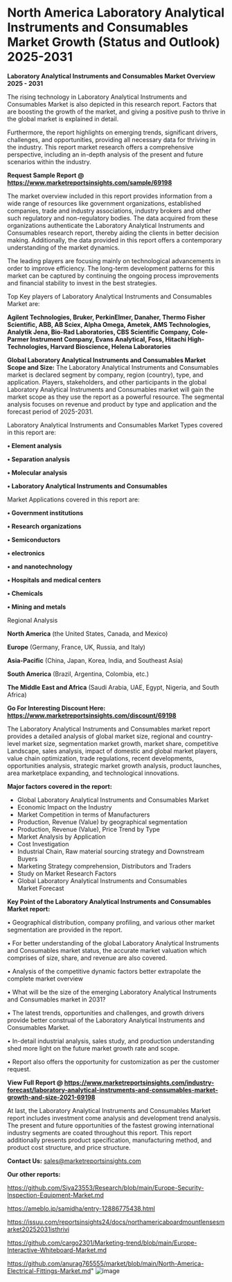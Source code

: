 # North America Laboratory Analytical Instruments and Consumables Market Growth (Status and Outlook) 2025-2031

<Strong> Laboratory Analytical Instruments and Consumables Market Overview 2025 - 2031</strong>

The rising technology in Laboratory Analytical Instruments and Consumables Market is also depicted in this research report. Factors that are boosting the growth of the market, and giving a positive push to thrive in the global market is explained in detail.

Furthermore, the report highlights on emerging trends, significant drivers, challenges, and opportunities, providing all necessary data for thriving in the industry. This report market research offers a comprehensive perspective, including an in-depth analysis of the present and future scenarios within the industry.

<strong>Request Sample Report @ <a href=https://www.marketreportsinsights.com/sample/69198>https://www.marketreportsinsights.com/sample/69198</a></strong>

The market overview included in this report provides information from a wide range of resources like government organizations, established companies, trade and industry associations, industry brokers and other such regulatory and non-regulatory bodies. The data acquired from these organizations authenticate the Laboratory Analytical Instruments and Consumables research report, thereby aiding the clients in better decision making. Additionally, the data provided in this report offers a contemporary understanding of the market dynamics.

The leading players are focusing mainly on technological advancements in order to improve efficiency. The long-term development patterns for this market can be captured by continuing the ongoing process improvements and financial stability to invest in the best strategies.

Top Key players of Laboratory Analytical Instruments and Consumables Market are:

<strong>Agilent Technologies, Bruker, PerkinElmer, Danaher, Thermo Fisher Scientific, ABB, AB Sciex, Alpha Omega, Ametek, AMS Technologies, Analytik Jena, Bio-Rad Laboratories, CBS Scientific Company, Cole-Parmer Instrument Company, Evans Analytical, Foss, Hitachi High-Technologies, Harvard Bioscience, Helena Laboratories</strong>

<strong><b>Global Laboratory Analytical Instruments and Consumables Market Scope and Size:</b></strong>
The Laboratory Analytical Instruments and Consumables market is declared segment by company, region (country), type, and application. Players, stakeholders, and other participants in the global Laboratory Analytical Instruments and Consumables market will gain the market scope as they use the report as a powerful resource. The segmental analysis focuses on revenue and product by type and application and the forecast period of 2025-2031.

Laboratory Analytical Instruments and Consumables Market Types covered in this report are:

<strong>• Element analysis

• Separation analysis

• Molecular analysis

• Laboratory Analytical Instruments and Consumables</strong>

Market Applications covered in this report are:

<strong>• Government institutions

• Research organizations

• Semiconductors

• electronics

• and nanotechnology

• Hospitals and medical centers

• Chemicals

• Mining and metals</strong> 

Regional Analysis

<strong>North America</strong> (the United States, Canada, and Mexico)

<strong>Europe</strong> (Germany, France, UK, Russia, and Italy)

<strong>Asia-Pacific</strong> (China, Japan, Korea, India, and Southeast Asia)

<strong>South America</strong> (Brazil, Argentina, Colombia, etc.)

<strong>The Middle East and Africa</strong> (Saudi Arabia, UAE, Egypt, Nigeria, and South Africa)

<strong>Go For Interesting Discount Here: <a href=https://www.marketreportsinsights.com/discount/69198>https://www.marketreportsinsights.com/discount/69198</a></strong>

The Laboratory Analytical Instruments and Consumables market report provides a detailed analysis of global market size, regional and country-level market size, segmentation market growth, market share, competitive Landscape, sales analysis, impact of domestic and global market players, value chain optimization, trade regulations, recent developments, opportunities analysis, strategic market growth analysis, product launches, area marketplace expanding, and technological innovations.

<strong><b>Major factors covered in the report:</b></strong>
<ul>
  <li>Global Laboratory Analytical Instruments and Consumables Market </li>
  <li>Economic Impact on the Industry</li>
  <li>Market Competition in terms of Manufacturers</li>
  <li>Production, Revenue (Value) by geographical segmentation</li>
  <li>Production, Revenue (Value), Price Trend by Type</li>
  <li>Market Analysis by Application</li>
  <li>Cost Investigation</li>
  <li>Industrial Chain, Raw material sourcing strategy and Downstream Buyers</li>
  <li>Marketing Strategy comprehension, Distributors and Traders</li>
  <li>Study on Market Research Factors</li>
  <li>Global Laboratory Analytical Instruments and Consumables Market Forecast</li>
</ul>

<strong><b>Key Point of the Laboratory Analytical Instruments and Consumables Market report:</b></strong>

• Geographical distribution, company profiling, and various other market segmentation are provided in the report.

• For better understanding of the global Laboratory Analytical Instruments and Consumables market status, the accurate market valuation which comprises of size, share, and revenue are also covered.

• Analysis of the competitive dynamic factors better extrapolate the complete market overview

• What will be the size of the emerging Laboratory Analytical Instruments and Consumables market in 2031?

• The latest trends, opportunities and challenges, and growth drivers provide better construal of the Laboratory Analytical Instruments and Consumables Market.

• In-detail industrial analysis, sales study, and production understanding shed more light on the future market growth rate and scope.

• Report also offers the opportunity for customization as per the customer request.

<strong><b>View Full Report @ <a href=https://www.marketreportsinsights.com/industry-forecast/laboratory-analytical-instruments-and-consumables-market-growth-and-size-2021-69198>https://www.marketreportsinsights.com/industry-forecast/laboratory-analytical-instruments-and-consumables-market-growth-and-size-2021-69198</a></b></strong>


At last, the Laboratory Analytical Instruments and Consumables Market report includes investment come analysis and development trend analysis. The present and future opportunities of the fastest growing international industry segments are coated throughout this report. This report additionally presents product specification, manufacturing method, and product cost structure, and price structure.

<strong>Contact Us:</strong>
sales@marketreportsinsights.com

<strong>Our other reports:</strong>

<a href=https://github.com/Siya23553/Research/blob/main/Europe-Security-Inspection-Equipment-Market.md>https://github.com/Siya23553/Research/blob/main/Europe-Security-Inspection-Equipment-Market.md</a>

<a href=https://ameblo.jp/samidha/entry-12886775438.html>https://ameblo.jp/samidha/entry-12886775438.html</a>

<a href=https://issuu.com/reportsinsights24/docs/northamericaboardmountlensesmarket20252031isthrivi>https://issuu.com/reportsinsights24/docs/northamericaboardmountlensesmarket20252031isthrivi</a>

<a href=https://github.com/cargo2301/Marketing-trend/blob/main/Europe-Interactive-Whiteboard-Market.md>https://github.com/cargo2301/Marketing-trend/blob/main/Europe-Interactive-Whiteboard-Market.md</a>

<a href=https://github.com/anurag765555/market/blob/main/North-America-Electrical-Fittings-Market.md>https://github.com/anurag765555/market/blob/main/North-America-Electrical-Fittings-Market.md</a>"
![image](https://github.com/user-attachments/assets/37b5ccef-4f0e-4cbc-bf67-41b758530f95)
